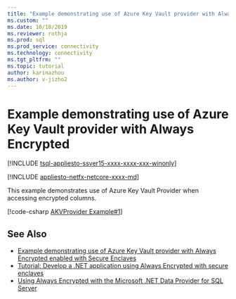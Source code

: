 ```yaml
---
title: "Example demonstrating use of Azure Key Vault provider with Always Encrypted | Microsoft Docs"
ms.custom: ""
ms.date: 10/18/2019
ms.reviewer: rothja
ms.prod: sql
ms.prod_service: connectivity
ms.technology: connectivity
ms.tgt_pltfrm: ""
ms.topic: tutorial
author: karinazhou
ms.author: v-jizho2
---
```


# Example demonstrating use of Azure Key Vault provider with Always Encrypted

[!INCLUDE [tsql-appliesto-ssver15-xxxx-xxxx-xxx-winonly](../../../includes/tsql-appliesto-ssver15-xxxx-xxxx-xxx-winonly.md)]

[!INCLUDE [appliesto-netfx-netcore-xxxx-md](../../../includes/appliesto-netfx-netcore-xxxx-md.md)]

This example demonstrates use of Azure Key Vault Provider when accessing encrypted columns.

[!code-csharp [AKVProvider Example#1](~/../sqlclient/doc/samples/AzureKeyVaultProviderExample.cs#1)]

## See Also

- [Example demonstrating use of Azure Key Vault provider with Always Encrypted enabled with Secure Enclaves](azure-key-vault-enclave-example.md)
- [Tutorial: Develop a .NET application using Always Encrypted with secure enclaves](tutorial-always-encrypted-enclaves-develop-net-apps.md)
- [Using Always Encrypted with the Microsoft .NET Data Provider for SQL Server](sqlclient-support-always-encrypted.md)
